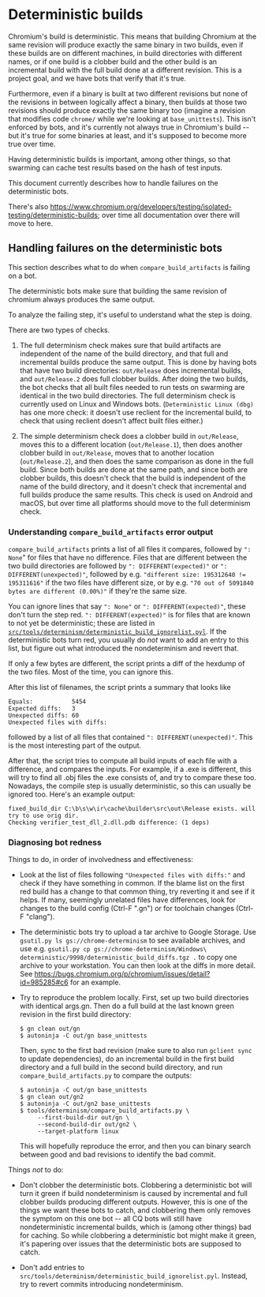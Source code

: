 Deterministic builds
====================

Chromium's build is deterministic. This means that building Chromium at the
same revision will produce exactly the same binary in two builds, even if
these builds are on different machines, in build directories with different
names, or if one build is a clobber build and the other build is an incremental
build with the full build done at a different revision. This is a project goal,
and we have bots that verify that it's true.

Furthermore, even if a binary is built at two different revisions but none of
the revisions in between logically affect a binary, then builds at those two
revisions should produce exactly the same binary too (imagine a revision that
modifies code `chrome/` while we're looking at `base_unittests`). This isn't
enforced by bots, and it's currently not always true in Chromium's build -- but
it's true for some binaries at least, and it's supposed to become more true
over time.

Having deterministic builds is important, among other things, so that swarming
can cache test results based on the hash of test inputs.

This document currently describes how to handle failures on the deterministic
bots.

There's also
https://www.chromium.org/developers/testing/isolated-testing/deterministic-builds;
over time all documentation over there will move to here.

Handling failures on the deterministic bots
-------------------------------------------

This section describes what to do when `compare_build_artifacts` is failing on
a bot.

The deterministic bots make sure that building the same revision of chromium
always produces the same output.

To analyze the failing step, it's useful to understand what the step is doing.

There are two types of checks.

1. The full determinism check makes sure that build artifacts are independent
   of the name of the build directory, and that full and incremental builds
   produce the same output. This is done by having bots that have two build
   directories: `out/Release` does incremental builds, and `out/Release.2`
   does full clobber builds. After doing the two builds, the bot checks
   that all built files needed to run tests on swarming are identical in the
   two build directories. The full determinism check is currently used on
   Linux and Windows bots. (`Deterministic Linux (dbg)` has one more check:
   it doesn't use reclient for the incremental build, to check that using
   reclient doesn't affect built files either.)

2. The simple determinism check does a clobber build in `out/Release`, moves
   this to a different location (`out/Release.1`), then does another clobber
   build in `out/Release`, moves that to another location (`out/Release.2`),
   and then does the same comparison as done in the full build. Since both
   builds are done at the same path, and since both are clobber builds,
   this doesn't check that the build is independent of the name of the build
   directory, and it doesn't check that incremental and full builds produce
   the same results. This check is used on Android and macOS, but over time
   all platforms should move to the full determinism check.

### Understanding `compare_build_artifacts` error output

`compare_build_artifacts` prints a list of all files it compares, followed by
`": None`" for files that have no difference. Files that are different between
the two build directories are followed by `": DIFFERENT(expected)"` or
`": DIFFERENT(unexpected)"`, followed by e.g. `"different size: 195312640 !=
195311616"` if the two files have different size, or by e.g. `"70 out of
5091840 bytes are different (0.00%)"` if they're the same size.

You can ignore lines that say `": None"` or `": DIFFERENT(expected)"`, these
don't turn the step red. `": DIFFERENT(expected)"` is for files that are known
to not yet be deterministic; these are listed in
[`src/tools/determinism/deterministic_build_ignorelist.pyl`][1].  If the
deterministic bots turn red, you usually do *not* want to add an entry to this
list, but figure out what introduced the nondeterminism and revert that.

[1]: https://chromium.googlesource.com/chromium/src/+/HEAD/tools/determinism/deterministic_build_ignorelist.pyl

If only a few bytes are different, the script prints a diff of the hexdump
of the two files. Most of the time, you can ignore this.

After this list of filenames, the script prints a summary that looks like

```
Equals:           5454
Expected diffs:   3
Unexpected diffs: 60
Unexpected files with diffs:
```

followed by a list of all files that contained `": DIFFERENT(unexpected)"`.
This is the most interesting part of the output.

After that, the script tries to compute all build inputs of each file with
a difference, and compares the inputs. For example, if a .exe is different,
this will try to find all .obj files the .exe consists of, and try to compare
these too. Nowadays, the compile step is usually deterministic, so this can
usually be ignored too. Here's an example output:

```
fixed_build_dir C:\b\s\w\ir\cache\builder\src\out\Release exists. will try to use orig dir.
Checking verifier_test_dll_2.dll.pdb difference: (1 deps)
```

### Diagnosing bot redness

Things to do, in order of involvedness and effectiveness:

- Look at the list of files following `"Unexpected files with diffs:"` and check
  if they have something in common. If the blame list on the first red build
  has a change to that common thing, try reverting it and see if it helps.
  If many, seemingly unrelated files have differences, look for changes to
  the build config (Ctrl-F ".gn") or for toolchain changes (Ctrl-F "clang").

- The deterministic bots try to upload a tar archive to Google Storage.
  Use `gsutil.py ls gs://chrome-determinism` to see available archives,
  and use e.g. `gsutil.py cp gs://chrome-determinism/Windows\
  deterministic/9998/deterministic_build_diffs.tgz .` to copy one archive to
  your workstation. You can then look at the diffs in more detail. See
  https://bugs.chromium.org/p/chromium/issues/detail?id=985285#c6 for an
  example.

- Try to reproduce the problem locally. First, set up two build directories
  with identical args.gn. Then do a full build at the last known green revision
  in the first build directory:

    ```
    $ gn clean out/gn
    $ autoninja -C out/gn base_unittests
    ```

  Then, sync to the first bad revision (make sure to also run `gclient sync`
  to update dependencies), do an incremental build in the
  first build directory and a full build in the second build directory, and
  run `compare_build_artifacts.py` to compare the outputs:

    ```
    $ autoninja -C out/gn base_unittests
    $ gn clean out/gn2
    $ autoninja -C out/gn2 base_unittests
    $ tools/determinism/compare_build_artifacts.py \
         --first-build-dir out/gn \
         --second-build-dir out/gn2 \
         --target-platform linux
    ```

  This will hopefully reproduce the error, and then you can binary search
  between good and bad revisions to identify the bad commit.


Things *not* to do:

- Don't clobber the deterministic bots. Clobbering a deterministic bot will
  turn it green if build nondeterminism is caused by incremental and full
  clobber builds producing different outputs. However, this is one of the
  things we want these bots to catch, and clobbering them only removes the
  symptom on this one bot -- all CQ bots will still have nondeterministic
  incremental builds, which is (among other things) bad for caching. So while
  clobbering a deterministic bot might make it green, it's papering over issues
  that the deterministic bots are supposed to catch.

- Don't add entries to `src/tools/determinism/deterministic_build_ignorelist.pyl`.
  Instead, try to revert commits introducing nondeterminism.
